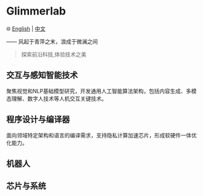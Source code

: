 # Glimmerlab

🌐️ [English](README.md) | [中文](README_CN.md)

—— 风起于青萍之末，浪成于微澜之间

> 探索前沿科技,体验技术之美

## 交互与感知智能技术

聚焦视觉和NLP基础模型研究，开发通用人工智能算法架构，包括内容生成、多模态理解、数字人技术等人机交互关键技术。

## 程序设计与编译器

面向领域特定架构和语言的编译需求，支持隐私计算加速芯片，形成软硬件一体优化能力。

## 机器人

## 芯片与系统
